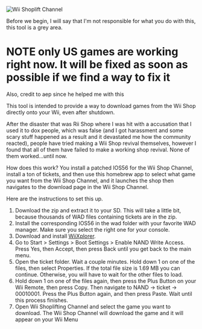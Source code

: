 ![Wii Shoplift Channel](http://transfer.archivete.am/9Qu6m/wiishop.png)

Before we begin, I will say that I'm not responsible for what you do with this, this tool is a grey area.

# NOTE only US games are working right now. It will be fixed as soon as possible if we find a way to fix it

Also, credit to aep since he helped me with this

This tool is intended to provide a way to download games from the Wii Shop directly onto your Wii, even after shutdown.

After the disaster that was Rii Shop where I was hit with a accusation that I used it to dox people, which was false (and I got harassment and some scary stuff happened as a result and it devastated me how the community reacted), people have tried making a Wii Shop revival themselves, however I found that all of them have failed to make a working shop revival. None of them worked...until now.

How does this work? You install a patched IOS56 for the Wii Shop Channel, install a ton of tickets, and then use this homebrew app to select what game you want from the Wii Shop Channel, and it launches the shop then navigates to the download page in the Wii Shop Channel.

Here are the instructions to set this up.

1. Download the zip and extract it to your SD. This will take a little bit, because thousands of WAD files containing tickets are in the zip.
2. Install the corresponding IOS56 in the wad folder with your favorite WAD manager. Make sure you select the right one for your console.
3. Download and install [WiiXplorer](http://hbb1.oscwii.org/hbb/wiixplorer/wiixplorer.zip).
4. Go to Start > Settings > Boot Settings > Enable NAND Write Access. Press Yes, then Accept, then press Back until you get back to the main menu.
5. Open the ticket folder. Wait a couple minutes. Hold down 1 on one of the files, then select Properties. If the total file size is 1.69 MB you can continue. Otherwise, you will have to wait for the other files to load.
6. Hold down 1 on one of the files again, then press the Plus Button on your Wii Remote, then press Copy. Then navigate to NAND -> ticket -> 00010001. Press the Plus Button again, and then press Paste. Wait until this process finishes.
7. Open Wii Shoplifting Channel and select the game you want to download. The Wii Shop Channel will download the game and it will appear on your Wii Menu
